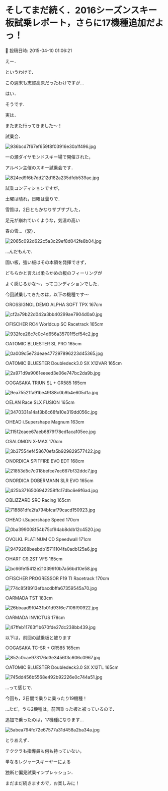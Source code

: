 # そしてまだ続く．2016シーズンスキー板試乗レポート，さらに17機種追加だよっ！

📅 投稿日時: 2015-04-10 01:06:21

えー．


というわけで．


この週末も志賀高原だったわけですが…





はい．


そうです．


実は．


またまた行ってきました～！


試乗会．




![936bcd7f67ef659f8f03916e30a1f496.jpg](images/936bcd7f67ef659f8f03916e30a1f496.jpg)




一の瀬ダイヤモンドスキー場で開催された，


アルペン主催のスキー試乗会です．




![824ed9f6b7dd212d182a235dfdb539ae.jpg](images/824ed9f6b7dd212d182a235dfdb539ae.jpg)







試乗コンディションですが，


土曜は晴れ，日曜は曇りで．


雪質は，2日ともかなりザブザブした，


足元が崩れていくような，気温の高い


春の雪…（涙）．




![2065c092d622c5a3c29ef8d042fe8b04.jpg](images/2065c092d622c5a3c29ef8d042fe8b04.jpg)




…んだもんで．


固い板，強い板はその本領を発揮できず，


どちらかと言えば柔らかめの板のフィーリングが


よく感じるかな～，ってコンディションでした．





今回試乗してきたのは，以下の機種です～





○ROSSIGNOL DEMO ALPHA SOFT TPX 167cm




![cf2a79b22d042a3bb40299ae7904d0a0.jpg](images/cf2a79b22d042a3bb40299ae7904d0a0.jpg)







○FISCHER RC4 Worldcup SC Racetrack 165cm




![932fce26c7c0c4d656a35701f5cf54c2.jpg](images/932fce26c7c0c4d656a35701f5cf54c2.jpg)







○ATOMIC BLUESTER SL PRO 165cm




![0a009c5e73deae477297896223d45365.jpg](images/0a009c5e73deae477297896223d45365.jpg)







○ATOMIC BLUESTER Doubledeck3.0 SX X12VAR 165cm




![2a971d9a9061eeeed3e06e747bc2da9b.jpg](images/2a971d9a9061eeeed3e06e747bc2da9b.jpg)







○OGASAKA TRIUN SL + GR585 165cm




![9ea75521fa91be49f88c0b9b4e605d1a.jpg](images/9ea75521fa91be49f88c0b9b4e605d1a.jpg)







○ELAN Race SLX FUSION 165cm




![3470331a14af3b6c68fa10e319dd056c.jpg](images/3470331a14af3b6c68fa10e319dd056c.jpg)







○HEAD i.Supershape Magnum 163cm




![115f2eaee67aeb6879f78ed1aca105ee.jpg](images/115f2eaee67aeb6879f78ed1aca105ee.jpg)







○SALOMON X-MAX 170cm




![3b37554ef458670efa5b929829577422.jpg](images/3b37554ef458670efa5b929829577422.jpg)







○NORDICA SPITFIRE EVO EDT 168cm




![21853d5c7c018befce7ec667bf32ddc7.jpg](images/21853d5c7c018befce7ec667bf32ddc7.jpg)







○NORDICA DOBERMANN SLR EVO 165cm




![425b3716506942258ffc17dbc6e9f6ad.jpg](images/425b3716506942258ffc17dbc6e9f6ad.jpg)







○BLIZZARD SRC Racing 165cm




![718881dfe2fa794bfcaf79cacd150923.jpg](images/718881dfe2fa794bfcaf79cacd150923.jpg)







○HEAD i.Supershape Speed 170cm




![0ba399008f54b75cf94ab8ddb12c4520.jpg](images/0ba399008f54b75cf94ab8ddb12c4520.jpg)







○VOLKL PLATINUM CD Speedwall 171cm




![9479268beebdb15711104fa0adb125a6.jpg](images/9479268beebdb15711104fa0adb125a6.jpg)







○HART C9.2ST VFS 165cm




![bc66fe15412e21039910b7a56bd10e58.jpg](images/bc66fe15412e21039910b7a56bd10e58.jpg)







○FISCHER PROGRESSOR F19 TI Racetrack 170cm




![774c85f8913efbacdbffa67359545a70.jpg](images/774c85f8913efbacdbffa67359545a70.jpg)







○ARMADA TST 183cm




![26bbaad9f0431b01d93f6e7106f90922.jpg](images/26bbaad9f0431b01d93f6e7106f90922.jpg)







○ARMADA INVICTUS 178cm




![47ffeb11763f1b670fde27dc238bb439.jpg](images/47ffeb11763f1b670fde27dc238bb439.jpg)







以下は，前回の試乗板と被ります


○OGASAKA TC-SR + GR585 165cm




![852c0cae973176d3e3456f3c606c0967.jpg](images/852c0cae973176d3e3456f3c606c0967.jpg)







○ATOMIC BLUESTER Doubledeck3.0 SX X12TL 165cm




![745dd456b5568e492b92226e0c744a51.jpg](images/745dd456b5568e492b92226e0c744a51.jpg)







…って感じで．


今回も，2日間で乗りに乗ったり19機種！


…ただ，うち2機種は，前回乗った板と被っているので．


追加で乗ったのは，17機種になります…




![5abea794fc72e67577a31d458a2ba34a.jpg](images/5abea794fc72e67577a31d458a2ba34a.jpg)







とりあえず．


テククラも指導員も何も持っていない，


単なるレジャースキーヤーによる


独断と偏見試乗インプレッション．


まだまだ続きますので，お楽しみに！
